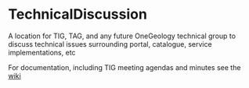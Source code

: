 # TechnicalDiscussion
A location for TIG, TAG, and any future OneGeology technical group to discuss technical issues surrounding portal, catalogue, service implementations,  etc


For documentation, including TIG meeting agendas and minutes see the [wiki](https://github.com/OneGeology/TechnicalDiscussion/wiki)
